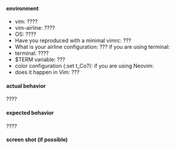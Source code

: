 #### environment

- vim: ????
- vim-airline: ????
- OS: ????
- Have you reproduced with a minimal vimrc: ???
- What is your airline configuration: ???
if you are using terminal:
- terminal: ????
- $TERM variable: ???
- color configuration (:set t_Co?):
if you are using Neovim:
- does it happen in Vim: ???

#### actual behavior

????

#### expected behavior

????

#### screen shot (if possible)

